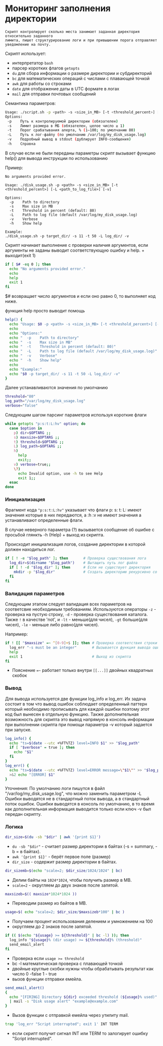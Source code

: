 # Мониторинг заполнения директории

    Скрипт контролирует сколько места занимает заданная директория относительно заданного
    лимита, пишет структурирование логи и при привышении порога отправляет уведомление на почту.


Скрипт использует:
 - интерпретатор `bash`
 - парсер коротких флагов `getopts`
 - `du` для сбора информации о размере директории и субдиректорий
 - `bc` для математических операций с числами с плавающей точкой
 - `awk` для работы со строками
 - `date` для отображение даты в UTC формате в логах
 - `mail` для отправки почтовых сообщений

 Семантика параметров:
 ```bash
Usage: ./script.sh -p <path> -s <size_in_MB> [-t <threshold_percent>] [-L <path_to_log_file>] [-v]
Options:
  -p    Путь к контролируемой директории (обязателен)
  -s    Лимит размера в МБ (обязателен, целое число ≥ 1)
  -t    Порог срабатывания алерта, % (1–100; по умолчанию 80)
  -L    Путь к лог-файлу (по умолчанию /var/log/my_disk_usage.log)
  -v    Подробный вывод в stdout (дублирует INFO-сообщения)
  -h    Справка
 ```

 В случае если не были переданы параметры скрипт вызывает функцию help() для вывода инструкции по использованию
 
 Пример:
```
No arguments provided error.

Usage: ./disk_usage.sh -p <path> -s <size_in_MB> [-t <threshold_percent>] [-L <path_to_log_file>] [-v]

Options:
  -p    Path to directory
  -s    Max size in MB
  -t    Threshold in percent (default: 80)
  -L    Path to log file (default /var/log/my_disk_usage.log)
  -v    Verbose
  -h    Show help

Example:
./disk_usage.sh -p target_dir/ -s 11 -t 50 -L log_dir/ -v
```

Скрипт начинает выполнение с проверки наличия аргументов, если аргументы не заданы выводит соответствующую ошибку и help. + выходит(exit 1)
```bash
if [ $# -eq 0 ]; then
  echo "No arguments provided error."
  echo
  help
  exit 1
fi
```
 
 $# возвращает число аргументов и если оно равно 0, то выполняет код ниже.

 функция help просто выводит помощь
```bash
help() {
  echo "Usage: $0 -p <path> -s <size_in_MB> [-t <threshold_percent>] [-L <path_to_log_file>] [-v]"
  echo
  echo "Options:"
  echo "  -p    Path to directory"
  echo "  -s    Max size in MB"
  echo "  -t    Threshold in percent (default: 80)"
  echo "  -L    Path to log file (default /var/log/my_disk_usage.log)"
  echo "  -v    Verbose"
  echo "  -h    Show help"
  echo
  echo "Example:"
  echo "$0 -p target_dir/ -s 11 -t 50 -L log_dir/ -v"
}
```

Далее устанавливаются значения по умолчанию
```bash
threshold="80"
log_path="/var/log/my_disk_usage.log"
verbose="false"
```

Следующим шагом парсинг параметров используя короткие флаги

```bash
while getopts "p:s:t:L:hv" option; do
  case $option in
    p) dir=$OPTARG ;;
    s) maxsize=$OPTARG ;;
    t) threshold=$OPTARG ;;
    L) log_path=$OPTARG ;;
    h) 
      help
      exit;;
    v) verbose=true;;
    \?) 
      echo Invalid option, use -h to see Help
      exit 1;;
  esac
done
```
### Инициализация
Фрагмент кода `"p:s:t:L:hv"` указывает что флаги p: s: t: L: имеют значения которые в них передаются,
а :h :v не имеют значения а устанавливают определенные флаги.

В случае неверного параметра (\?) вызывается сообщение об ошибке с просьбой глянкть -h (Help) + выход из скрипта.

Происходит инициализация логов, создание директории в которой должен находиться лог.
```bash
if [ ! -e "$log_path" ]; then       # Проверка существования лога
  log_dir=$(dirname "$log_path")    # Вытащить путь лог файла
  if [ ! -d "$log_dir" ]; then      # Если не существует директория
    mkdir -p "$log_dir"             # Создать директорию рекурсивно со всеми субдиректориями
  fi
fi
```

### Валидация параметров
Следующим этапом следует валидация всех параметров на соответсвие необходимым требованиям.
Используются операторы `-z` - проверка на пустую строку, `-d` - проверка существования каталога.
Также `!` в качестве 'not', и `-lt` - меньше(для чисел), `-gt` больше(для чисел), `-le` - меньше либо равно(для чисел).

Например:
```bash
if ! [[ "$maxsize" =~ ^[0-9]+$ ]]; then # Проверка соответствия строки регулярному выражению
  log_err "-s must be an integer"       # Вызывается функция вывода ошибки
  help
  exit 1                                # Выход из скрипта
fi
```
- Пояснение `=~` работает только внутри `[[...]]` двойных квадратных скобок

### Вывод

Для вывода используется две функции log_info и log_err. Их задача состоит в том что вывод ошибок соблюдает определенный паттерн который необходимо прописывать для каждой ошибки поэтому этот код был вынесен в отдельную функцию.
Также дополнительная возможность для скрипта это вывод напрямую в консоль информации при выполнении скрипта при помощи параметра -v который задается при запуске.

```bash
log_info() {
  echo "ts=$(date --utc +%FT%TZ) level=INFO $1" >> "$log_path" 
  if [ "$verbose" = true ]; then
    echo "$1" 
  fi
}
log_err() {
  echo "ts=$(date --utc +%FT%TZ) level=ERROR message=\"$1\"" >> "$log_path" 
  >&2 echo "[ERROR] $1" 
}
```

Уточнения:
По умолчанию логи пишутся в файл "/var/log/my_disk_usage.log", что можно заменить параметром -L
Ошибки выводятся не в стандартный поток вывода, а в стандартный поток ошибок.
Ошибки выводятся в консоль по умолчанию, в то время как дополнительная информация выводится только если ключ -v был передан скрипту.


### Логика

```bash
dir_size=$(du -sb "$dir" | awk '{print $1}')
```
- `du -sb "$dir"` - считает размер директории в байтах (-s = summary, -b = в байтах).
- `awk '{print $1}'` - берёт первое поле (размер)
- `dir_size` - содержит размер директории в байтах.

```bash
dir_sizemb=$(echo "scale=2; $dir_size/1024/1024" | bc)
```
- Делим байты на `1024*1024`, чтобы получить размер в MB.
- `scale=2` - округляем до двух знаков после запятой.

```bash
maxsizeb=$(( maxsize*1024*1024 ))
```
- Переводим размер из байтов в MB.

```bash
usage=$( echo "scale=2; $dir_size/$maxsizeb*100" | bc )
```
- Получаем процент использования делением и умножением на 100
- округляем до 2 знаков после запятой.

```bash
if (( $(echo "${usage} >= ${threshold}" | bc -l) )); then
  log_info "${usage}% (dir usage) >= ${threshold}% (threshold)"
  send_email_alert
fi
```
- Проверка если `usage >= threshold`
- bc -l математическая проверка с плавающей точкой
- двойные круглые скобки нужны чтобы обрабатывать результат как число 0 -false 1 - true
- вызов функции отправки емейла.

```bash
send_email_alert()
{
  echo "[FIRING] Directory ${dir} exceeded threshold (${usage}% used)" \
  | mail -s "Disk usage alert" "example@example.com"
}
```
- Вызов функции с отправкой емейла через утилиту mail.

```bash
trap 'log_err "Script interrupted"; exit 1' INT TERM
```
- если скрипт получит сигнал INT или TERM то залогирует ошибку "Script interrupted".
